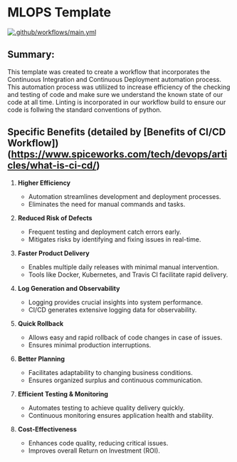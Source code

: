 # MLOPS Template
[![.github/workflows/main.yml](https://github.com/simrunsharma/MiniProjectTemplate/actions/workflows/main.yml/badge.svg)](https://github.com/simrunsharma/MiniProjectTemplate/actions/workflows/main.yml)

## Summary:
This template was created to create a workflow that incorporates the Continuous Integration and Continuous Deployment automation process. This automation process was utiliized to increase efficiency of the checking and testing of code and make sure we understand the known state of our code at all time. Linting is incorporated in our workflow build to ensure our code is follwing the standard conventions of python.

## Specific Benefits (detailed by [Benefits of CI/CD Workflow])(https://www.spiceworks.com/tech/devops/articles/what-is-ci-cd/)

1. **Higher Efficiency**
   - Automation streamlines development and deployment processes.
   - Eliminates the need for manual commands and tasks.

2. **Reduced Risk of Defects**
   - Frequent testing and deployment catch errors early.
   - Mitigates risks by identifying and fixing issues in real-time.

3. **Faster Product Delivery**
   - Enables multiple daily releases with minimal manual intervention.
   - Tools like Docker, Kubernetes, and Travis CI facilitate rapid delivery.

4. **Log Generation and Observability**
   - Logging provides crucial insights into system performance.
   - CI/CD generates extensive logging data for observability.

5. **Quick Rollback**
   - Allows easy and rapid rollback of code changes in case of issues.
   - Ensures minimal production interruptions.

6. **Better Planning**
   - Facilitates adaptability to changing business conditions.
   - Ensures organized surplus and continuous communication.

7. **Efficient Testing & Monitoring**
   - Automates testing to achieve quality delivery quickly.
   - Continuous monitoring ensures application health and stability.

8. **Cost-Effectiveness**
   - Enhances code quality, reducing critical issues.
   - Improves overall Return on Investment (ROI).

